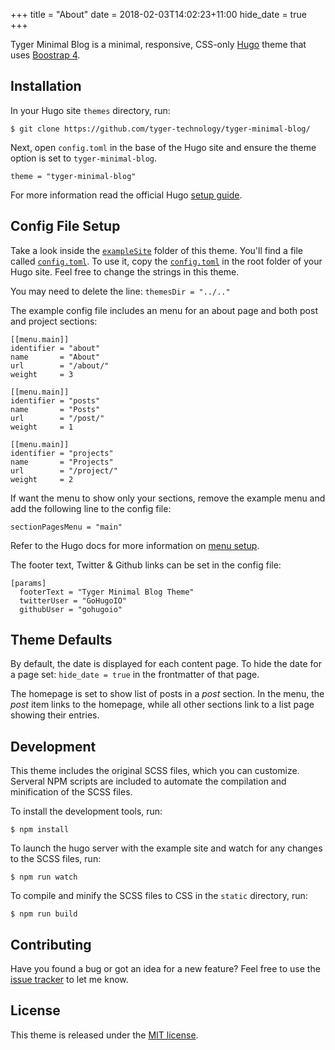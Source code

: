 +++
title = "About"
date = 2018-02-03T14:02:23+11:00
hide_date = true
+++

Tyger Minimal Blog is a minimal, responsive, CSS-only [Hugo](//gohugo.io/) theme that uses [Boostrap 4](//getbootstrap.com/).

## Installation

In your Hugo site `themes` directory, run:

```
$ git clone https://github.com/tyger-technology/tyger-minimal-blog/
```

Next, open `config.toml` in the base of the Hugo site and ensure the theme option is set to `tyger-minimal-blog`.

```
theme = "tyger-minimal-blog"
```

For more information read the official Hugo [setup guide](//gohugo.io/getting-started/installing/).

## Config File Setup

Take a look inside the [`exampleSite`](https://github.com/tyger-technology/tyger-minimal-blog/tree/master/exampleSite) folder of this theme. You'll find a file called [`config.toml`](https://github.com/tyger-technology/tyger-minimal-blog/blob/master/exampleSite/config.toml). To use it, copy the [`config.toml`](https://github.com/tyger-technology/tyger-minimal-blog/blob/master/exampleSite/config.toml) in the root folder of your Hugo site. Feel free to change the strings in this theme.

You may need to delete the line: `themesDir = "../.."`

The example config file includes an menu for an about page and both post and project sections:

```
[[menu.main]]
identifier = "about"
name       = "About"
url        = "/about/"
weight     = 3

[[menu.main]]
identifier = "posts"
name       = "Posts"
url        = "/post/"
weight     = 1

[[menu.main]]
identifier = "projects"
name       = "Projects"
url        = "/project/"
weight     = 2
```

If want the menu to show only your sections, remove the example menu and add the following line to the config file:
```
sectionPagesMenu = "main"
```

Refer to the Hugo docs for more information on [menu setup](https://gohugo.io/content-management/menus/).

The footer text, Twitter & Github links can be set in the config file:

```
[params]
  footerText = "Tyger Minimal Blog Theme"
  twitterUser = "GoHugoIO"
  githubUser = "gohugoio"
```

## Theme Defaults

By default, the date is displayed for each content page. To hide the date for a page set:
`hide_date = true` in the frontmatter of that page.

The homepage is set to show list of posts in a *post* section. In the menu, the *post* item links to the homepage, while all other sections link to a list page showing their entries.

## Development

This theme includes the original SCSS files, which you can customize. Serveral NPM scripts are included to automate the compilation and minification of the SCSS files.

To install the development tools, run:

`$ npm install`

To launch the hugo server with the example site and watch for any changes to the SCSS files, run:

`$ npm run watch`

 To compile and minify the SCSS files to CSS in the `static` directory, run:

`$ npm run build`

## Contributing

Have you found a bug or got an idea for a new feature? Feel free to use the [issue tracker](https://github.com/tyger-technology/tyger-minimal-blog/issues) to let me know.

## License

This theme is released under the [MIT license](https://github.com/tyger-technology/tyger-minimal-blog//blob/master/LICENSE.md).

